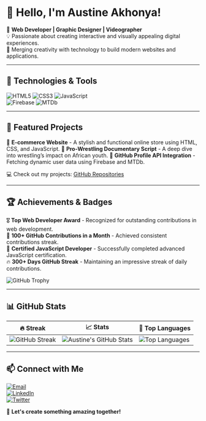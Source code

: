 
# 👋 Hello, I'm Austine Akhonya!

🚀 **Web Developer | Graphic Designer | Videographer**  
💡 Passionate about creating interactive and visually appealing digital experiences.  
🎨 Merging creativity with technology to build modern websites and applications.

---

## 🔧 Technologies & Tools

![HTML5](https://img.shields.io/badge/-HTML5-E34F26?style=flat-square&logo=html5&logoColor=white) 
![CSS3](https://img.shields.io/badge/-CSS3-1572B6?style=flat-square&logo=css3) 
![JavaScript](https://img.shields.io/badge/-JavaScript-F7DF1E?style=flat-square&logo=javascript&logoColor=black)  
![Firebase](https://img.shields.io/badge/-Firebase-FFCA28?style=flat-square&logo=firebase&logoColor=black) 
![MTDb](https://img.shields.io/badge/-MTDb-ff4500?style=flat-square&logo=data:image/png;base64,..)  

---

## 🌟 Featured Projects

🔹 **E-commerce Website** - A stylish and functional online store using HTML, CSS, and JavaScript. 
🔹 **Pro-Wrestling Documentary Script** - A deep dive into wrestling’s impact on African youth. 
🔹 **GitHub Profile API Integration** - Fetching dynamic user data using Firebase and MTDb.

💻 Check out my projects: [GitHub Repositories](https://github.com/AustineAkhonya?tab=repositories)

---

## 🏆 Achievements & Badges

🎖 **Top Web Developer Award** - Recognized for outstanding contributions in web development.  
🏅 **100+ GitHub Contributions in a Month** - Achieved consistent contributions streak.  
📜 **Certified JavaScript Developer** - Successfully completed advanced JavaScript certification.  
🔥 **300+ Days GitHub Streak** - Maintaining an impressive streak of daily contributions.  

![GitHub Trophy](https://github-profile-trophy.vercel.app/?username=AustineAkhonya&theme=darkhub&margin-w=15)  

---

## 📊 GitHub Stats

| 🔥 Streak | 📈 Stats | 🚀 Top Languages |
|-----------|---------|-----------------|
| ![GitHub Streak](https://streak-stats.demolab.com/?user=AustineAkhonya&theme=dark&fire=DD2727&currStreakNum=F6C324&border=DD2727&stroke=F6C324) | ![Austine's GitHub Stats](https://github-readme-stats.vercel.app/api?username=AustineAkhonya&show_icons=true&theme=dark&count_private=true&rank_icon=github) | ![Top Languages](https://github-readme-stats.vercel.app/api/top-langs/?username=AustineAkhonya&layout=compact&theme=dark&count_private=true) |

---

## 📫 Connect with Me

[![Email](https://img.shields.io/badge/-Email-D14836?style=flat-square&logo=gmail&logoColor=white)](mailto:austineakhonya624@gmail.com)  
[![LinkedIn](https://img.shields.io/badge/-LinkedIn-0077B5?style=flat-square&logo=linkedin&logoColor=white)](https://www.linkedin.com/in/austineakhonya/)  
[![Twitter](https://img.shields.io/badge/-Twitter-1DA1F2?style=flat-square&logo=twitter&logoColor=white)](https://twitter.com/yourprofile)  

🚀 **Let's create something amazing together!**
